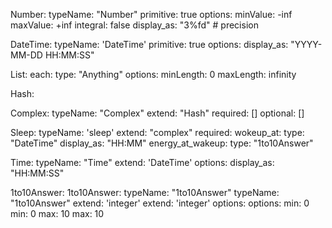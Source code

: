 Number:
  typeName: "Number"
  primitive: true
  options:
    minValue: -inf
    maxValue: +inf
    integral: false
    display_as: "3%fd"                               # precision

DateTime:
  typeName: 'DateTime'
  primitive: true
  options:
    display_as: "YYYY-MM-DD HH:MM:SS"


List:
  each:
    type: "Anything"
  options:
    minLength: 0
    maxLength: infinity

Hash:


Complex:
  typeName: "Complex"
  extend: "Hash"
  required: []
  optional: []

Sleep:
  typeName: 'sleep'
  extend: "complex"
  required:
    wokeup_at:
      type: "DateTime"
      display_as: "HH:MM"
    energy_at_wakeup:
      type: "1to10Answer"

Time:
  typeName: "Time"
  extend: 'DateTime'
  options:
    display_as: "HH:MM:SS"

1to10Answer:                                                             1to10Answer:
  typeName: "1to10Answer"                                                  typeName: "1to10Answer"
  extend: 'integer'                                                        extend: 'integer'
  options:                                                                 options:
    min: 0                                                                   min: 0
    max: 10                                                                  max: 10






